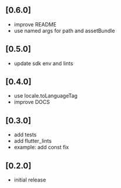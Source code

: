 ## [0.6.0]
- improve README
- use named args for path and assetBundle

## [0.5.0]
- update sdk env and lints

## [0.4.0]
- use locale.toLanguageTag
- improve DOCS

## [0.3.0]
- add tests
- add flutter_lints
- example: add const fix

## [0.2.0]
- initial release
